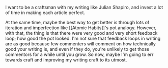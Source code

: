 I want to be a craftsman with my writing like Julian Shapiro, and invest a lot of time in making each article perfect.

At the same time, maybe the best way to get better is through lots of iteration and imperfection like [[Atomic Habits]]'s pot analogy. However, with that, the thing is that there were very good and very short feedback loop; how good the pot looked. I'm not sure that feedback loops in writing are as good because few commenters will comment on how technically good your writing is, and even if they do, you're unlikely to get those commentors for a while until you grow. So now, maybe I'm going to err towards craft and improving my writing craft to its utmost. 